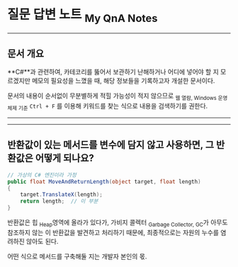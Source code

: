# 질문 답변 노트 <Sub> My QnA Notes</sub>
------
## 문서 개요
**C#**과 관련하여, 카테코리를 뚫어서 보관하기 난해하거나 어디에 넣어야 할 지 모르겠지만 메모의 필요성을 느꼈을 때, 해당 정보들을 기록하고자 개설한 문서이다.

문서의 내용이 순서없이 무분별하게 적힐 가능성이 적지 않으므로 <sub>웹 열람, Windows 운영체제 기준</sub> `Ctrl + F` 를 이용해 키워드를 찾는 식으로 내용을 검색하기를 권한다.

------
------
## 반환값이 있는 메서드를 변수에 담지 않고 사용하면, 그 반환값은 어떻게 되나요?
```C#
// 가상의 C# 엔진이라 가정
public float MoveAndReturnLength(object target, float length)
{
    target.TranslateX(length);
    return length;  // 이 부분
}
```
반환값은 힙 <sub>Heap</sub>영역에 올라가 있다가, 가비지 콜렉터 <sub>Garbage Collector, GC</sub>가 아무도 참조하지 않는 이 반환값을 발견하고 처리하기 때문에, 최종적으로는 자원의 누수를 염려하진 않아도 된다.

어떤 식으로 메서드를 구축해둘 지는 개발자 본인의 몫.
